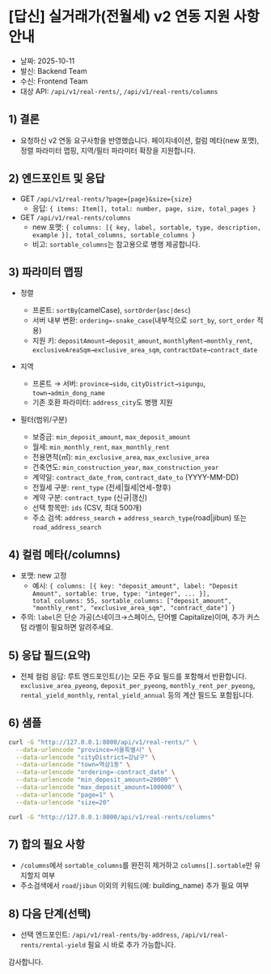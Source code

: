 # [답신] 실거래가(전월세) v2 연동 지원 사항 안내

- 날짜: 2025-10-11
- 발신: Backend Team
- 수신: Frontend Team
- 대상 API: `/api/v1/real-rents/`, `/api/v1/real-rents/columns`

## 1) 결론

- 요청하신 v2 연동 요구사항을 반영했습니다. 페이지네이션, 컬럼 메타(new 포맷), 정렬 파라미터 맵핑, 지역/필터 파라미터 확장을 지원합니다.

## 2) 엔드포인트 및 응답

- GET `/api/v1/real-rents/?page={page}&size={size}`
  - 응답: `{ items: Item[], total: number, page, size, total_pages }`
- GET `/api/v1/real-rents/columns`
  - new 포맷: `{ columns: [{ key, label, sortable, type, description, example }], total_columns, sortable_columns }`
  - 비고: `sortable_columns`는 참고용으로 병행 제공합니다.

## 3) 파라미터 맵핑

- 정렬

  - 프론트: `sortBy`(camelCase), `sortOrder`(`asc|desc`)
  - 서버 내부 변환: `ordering=-snake_case`(내부적으로 `sort_by`, `sort_order` 적용)
  - 지원 키: `depositAmount→deposit_amount`, `monthlyRent→monthly_rent`, `exclusiveAreaSqm→exclusive_area_sqm`, `contractDate→contract_date`

- 지역

  - 프론트 → 서버: `province→sido`, `cityDistrict→sigungu`, `town→admin_dong_name`
  - 기존 호환 파라미터: `address_city`도 병행 지원

- 필터(범위/구분)
  - 보증금: `min_deposit_amount`, `max_deposit_amount`
  - 월세: `min_monthly_rent`, `max_monthly_rent`
  - 전용면적(㎡): `min_exclusive_area`, `max_exclusive_area`
  - 건축연도: `min_construction_year`, `max_construction_year`
  - 계약일: `contract_date_from`, `contract_date_to` (YYYY-MM-DD)
  - 전월세 구분: `rent_type` (전세|월세|연세-향후)
  - 계약 구분: `contract_type` (신규|갱신)
  - 선택 항목만: `ids` (CSV, 최대 500개)
  - 주소 검색: `address_search` + `address_search_type`(road|jibun) 또는 `road_address_search`

## 4) 컬럼 메타(/columns)

- 포맷: new 고정
  - 예시: `{ columns: [{ key: "deposit_amount", label: "Deposit Amount", sortable: true, type: "integer", ... }], total_columns: 55, sortable_columns: ["deposit_amount", "monthly_rent", "exclusive_area_sqm", "contract_date"] }`
- 주의: `label`은 단순 가공(스네이크→스페이스, 단어별 Capitalize)이며, 추가 커스텀 라벨이 필요하면 알려주세요.

## 5) 응답 필드(요약)

- 전체 컬럼 응답: 루트 엔드포인트(`/`)는 모든 주요 필드를 포함해서 반환합니다. `exclusive_area_pyeong`, `deposit_per_pyeong`, `monthly_rent_per_pyeong`, `rental_yield_monthly`, `rental_yield_annual` 등의 계산 필드도 포함됩니다.

## 6) 샘플

```bash
curl -G "http://127.0.0.1:8000/api/v1/real-rents/" \
  --data-urlencode "province=서울특별시" \
  --data-urlencode "cityDistrict=강남구" \
  --data-urlencode "town=역삼1동" \
  --data-urlencode "ordering=-contract_date" \
  --data-urlencode "min_deposit_amount=20000" \
  --data-urlencode "max_deposit_amount=100000" \
  --data-urlencode "page=1" \
  --data-urlencode "size=20"

curl -G "http://127.0.0.1:8000/api/v1/real-rents/columns"
```

## 7) 합의 필요 사항

- `/columns`에서 `sortable_columns`를 완전히 제거하고 `columns[].sortable`만 유지할지 여부
- 주소검색에서 `road`/`jibun` 이외의 키워드(예: building_name) 추가 필요 여부

## 8) 다음 단계(선택)

- 선택 엔드포인트: `/api/v1/real-rents/by-address`, `/api/v1/real-rents/rental-yield` 필요 시 바로 추가 가능합니다.

감사합니다.
